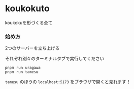 # koukokuto

koukokuを形づくる全て

### 始め方

2つのサーバーを立ち上げる

それぞれ別々のターミナルタブで実行してください

```
pnpm run uragawa
pnpm run tamesu
```

`tamesu` のほうの `localhost:5173` をブラウザで開くと見れます！
